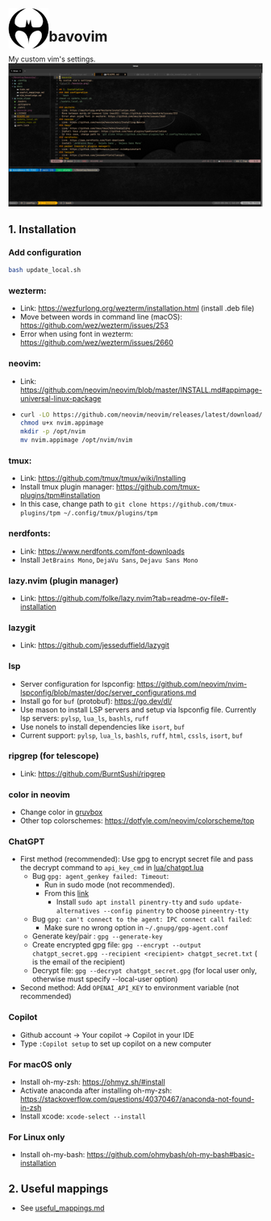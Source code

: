 <img align="left" width="80" height="80" src="./baticon.png">

# bavovim
My custom vim's settings.
![screenshot](./bavovim.png)

## 1. Installation 
### Add configuration
```bash
bash update_local.sh
```
### wezterm: 
- Link: https://wezfurlong.org/wezterm/installation.html (install .deb file)
- Move between words in command line (macOS): https://github.com/wez/wezterm/issues/253
- Error when using font in wezterm: https://github.com/wez/wezterm/issues/2660
### neovim: 
- Link: https://github.com/neovim/neovim/blob/master/INSTALL.md#appimage-universal-linux-package
- ```bash
  curl -LO https://github.com/neovim/neovim/releases/latest/download/nvim.appimage
  chmod u+x nvim.appimage
  mkdir -p /opt/nvim
  mv nvim.appimage /opt/nvim/nvim
  ```
### tmux: 
- Link: https://github.com/tmux/tmux/wiki/Installing
- Install tmux plugin manager: https://github.com/tmux-plugins/tpm#installation
- In this case, change path to `git clone https://github.com/tmux-plugins/tpm ~/.config/tmux/plugins/tpm`
### nerdfonts: 
- Link: https://www.nerdfonts.com/font-downloads
- Install `JetBrains Mono`, `DejaVu Sans`, `Dejavu Sans Mono`
### lazy.nvim (plugin manager)
- Link: https://github.com/folke/lazy.nvim?tab=readme-ov-file#-installation
### lazygit
- Link: https://github.com/jesseduffield/lazygit
### lsp
- Server configuration for lspconfig: https://github.com/neovim/nvim-lspconfig/blob/master/doc/server_configurations.md
- Install go for `buf` (protobuf): https://go.dev/dl/
- Use mason to install LSP servers and setup via lspconfig file. Currently lsp servers: `pylsp`, `lua_ls`, `bashls`, `ruff`
- Use nonels to install dependencies like `isort`, `buf`
- Current support: `pylsp`, `lua_ls`, `bashls`, `ruff`, `html`, `cssls`, `isort`, `buf`
### ripgrep (for telescope)
- Link: https://github.com/BurntSushi/ripgrep
### color in neovim
- Change color in [gruvbox](./.config/)
- Other top colorschemes: https://dotfyle.com/neovim/colorscheme/top
### ChatGPT
- First method (recommended): Use gpg to encrypt secret file and pass the decrypt command to `api_key_cmd` in [lua/chatgpt.lua](./.config/nvim/lua/chatgpt.lua)
    - Bug `gpg: agent_genkey failed: Timeout`:
        - Run in sudo mode (not recommended).
        - From this [link](https://superuser.com/questions/520980/how-to-force-gpg-to-use-console-mode-pinentry-to-prompt-for-passwords/521027#521027)
            - Install `sudo apt install pinentry-tty` and `sudo update-alternatives --config pinentry` to choose `pineentry-tty`
    - Bug `gpg: can't connect to the agent: IPC connect call failed`:
        - Make sure no wrong option in `~/.gnupg/gpg-agent.conf`
    - Generate key/pair : `gpg --generate-key`
    - Create encrypted gpg file: `gpg --encrypt --output chatgpt_secret.gpg --recipient <recipient> chatgpt_secret.txt` (<recipient> is the email of the recipient)
    - Decrypt file: `gpg --decrypt chatgpt_secret.gpg` (for local user only, otherwise must specify --local-user option)
- Second method: Add `OPENAI_API_KEY` to environment variable (not recommended)
### Copilot
- Github account -> Your copilot -> Copilot in your IDE
- Type `:Copilot setup` to set up copilot on a new computer
### For macOS only
- Install oh-my-zsh: https://ohmyz.sh/#install 
- Activate anaconda after installing oh-my-zsh: https://stackoverflow.com/questions/40370467/anaconda-not-found-in-zsh
- Install xcode: `xcode-select --install`
### For Linux only
- Install oh-my-bash: https://github.com/ohmybash/oh-my-bash#basic-installation

## 2. Useful mappings
- See [useful_mappings.md](./docs/useful_mappings.md)

